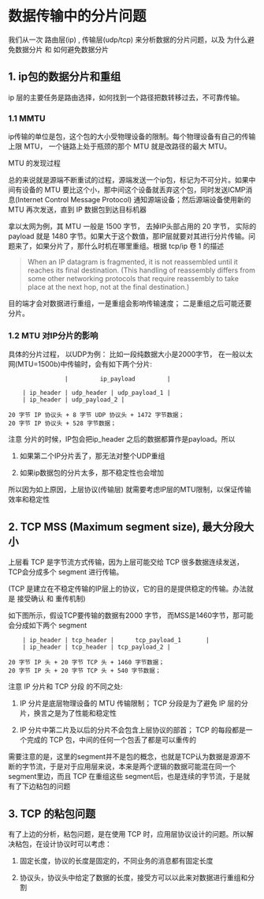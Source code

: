 # 数据传输中的分片问题

我们从一次 路由层(ip) , 传输层(udp/tcp) 来分析数据的分片问题，以及 为什么避免数据分片 和 如何避免数据分片


## 1. ip包的数据分片和重组

ip 层的主要任务是路由选择，如何找到一个路径把数转移过去，不可靠传输。

### 1.1 MMTU

ip传输的单位是包，这个包的大小受物理设备的限制。每个物理设备有自己的传输上限 MTU， 一个链路上处于瓶颈的那个 MTU 就是改路径的最大 MTU。

MTU 的发现过程

  总的来说就是源端不断重试的过程，源端发送一个ip包，标记为不可分片。如果中间有设备的 MTU 要比这个小，那中间这个设备就丢弃这个包，同时发送ICMP消息(Internet Control Message Protocol) 通知源端设备；然后源端设备使用新的 MTU 再次发送，直到 IP 数据包到达目标机器

拿以太网为例，其 MTU 一般是 1500 字节， 去掉IP头部占用的 20 字节， 实际的 payload 就是 1480 字节。如果大于这个数值，那IP层就要对其进行分片传输。问题来了，如果分片了，那什么时机在哪里重组。根据 tcp/ip 卷 1 的描述

>When an IP datagram is fragmented, it is not reassembled until it reaches its final destination. (This handling of reassembly differs from some other networking protocols that require reassembly to take place at the next hop, not at the final destination.)

目的端才会对数据进行重组，一是重组会影响传输速度； 二是重组之后可能还要分片。

### 1.2 MTU 对IP分片的影响

具体的分片过程， 以UDP为例：
    比如一段纯数据大小是2000字节， 在一般以太网(MTU=1500b)中传输时，会有如下两个分片:

                    |         ip_payload         |

        | ip_header | udp_header | udp_payload_1 |
        | ip_header | udp_payload_2 |

    20 字节 IP 协议头 + 8 字节 UDP 协议头 + 1472 字节数据；
    20 字节 IP 协议头 + 528 字节数据；

注意 分片的时候，IP包会把ip_header 之后的数据都算作是payload。所以

1. 如果第二个IP分片丢了，那无法对整个UDP重组

2. 如果ip数据包的分片太多，那不稳定性也会增加

所以因为如上原因，上层协议(传输层) 就需要考虑IP层的MTU限制，以保证传输效率和稳定性


## 2. TCP MSS (Maximum segment size), 最大分段大小

上层看 TCP 是字节流方式传输，因为上层可能交给 TCP 很多数据连续发送，TCP会分成多个 segment 进行传输。

(TCP 是建立在不稳定传输的IP层上的协议，它的目的是提供稳定的传输。办法就是 接受确认 和 重传机制)

如下图所示，假设TCP要传输的数据有2000 字节， 而MSS是1460字节，那可能会分成如下两个 segment 

        | ip_header | tcp_header |      tcp_payload_1       |
        | ip_header | tcp_header | tcp_payload_2 |

    20 字节 IP 头 + 20 字节 TCP 头 + 1460 字节数据；
    20 字节 IP 头 + 20 字节 TCP 头 + 540 字节数据；

注意 IP 分片和 TCP 分段 的不同之处:

1. IP 分片是底层物理设备的 MTU 传输限制； TCP 分段是为了避免 IP 层的分片，换言之是为了性能和稳定性

2. IP 分片中第二片及以后的分片不会包含上层协议的部首； TCP 的每段都是一个完成的 TCP 包，中间的任何一个包丢了都是可以重传的

需要注意的是，这里的segment并不是包的概念，也就是TCP认为数据是源源不断的字节流，于是对于应用层来说，本来是两个逻辑的数据可能混在同一个segment里边，而且 TCP 在重组这些 segment后，也是连续的字节流，于是就有了下边粘包的问题


## 3. TCP 的粘包问题

有了上边的分析，粘包问题，是在使用 TCP 时，应用层协议设计的问题。所以解决粘包，在设计协议时可以考虑：

1. 固定长度，协议的长度是固定的，不同业务的消息都有固定长度

2. 协议头，协议头中给定了数据的长度，接受方可以以此来对数据进行重组和分割